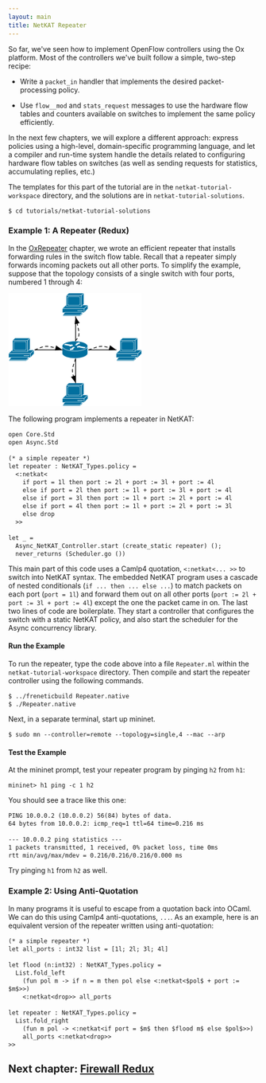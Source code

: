 ```yaml
---
layout: main
title: NetKAT Repeater
---
```


So far, we've seen how to implement OpenFlow controllers using the Ox
platform. Most of the controllers we've built follow a simple,
two-step recipe:

* Write a `packet_in` handler that implements the desired
  packet-processing policy.

* Use `flow__mod` and `stats_request` messages to use the hardware
  flow tables and counters available on switches to implement the same
  policy efficiently.

In the next few chapters, we will explore a different approach:
express policies using a high-level, domain-specific programming
language, and let a compiler and run-time system handle the details
related to configuring hardware flow tables on switches (as well as
sending requests for statistics, accumulating replies, etc.)

The templates for this part of the tutorial are in the
`netkat-tutorial-workspace` directory, and the solutions are in
`netkat-tutorial-solutions`.

~~~
$ cd tutorials/netkat-tutorial-solutions
~~~

### Example 1: A Repeater (Redux)

In the [OxRepeater](OxRepeater) chapter, we wrote an efficient
repeater that installs forwarding rules in the switch flow table.
Recall that a repeater simply forwards incoming packets out all other
ports. To simplify the example, suppose that the topology consists of
a single switch with four ports, numbered 1 through 4:

![Repeater](../images/repeater.png)

The following program implements a repeater in NetKAT:
~~~
open Core.Std
open Async.Std

(* a simple repeater *)
let repeater : NetKAT_Types.policy = 
  <:netkat< 
    if port = 1l then port := 2l + port := 3l + port := 4l
    else if port = 2l then port := 1l + port := 3l + port := 4l
    else if port = 3l then port := 1l + port := 2l + port := 4l
    else if port = 4l then port := 1l + port := 2l + port := 3l
    else drop
  >>

let _ = 
  Async_NetKAT_Controller.start (create_static repeater) ();
  never_returns (Scheduler.go ())
~~~

This main part of this code uses a Camlp4 quotation,
<code><:netkat<... >></code> to switch into NetKAT syntax. The
embedded NetKAT program uses a cascade of nested conditionals
(<code>if ... then ... else ...</code>) to match packets on each port
(<code>port = 1l</code>) and forward them out on all other ports
(<code>port := 2l + port := 3l + port := 4l</code>) except the one the
packet came in on. The last two lines of code are boilerplate. They
start a controller that configures the switch with a static NetKAT
policy, and also start the scheduler for the Async concurrency
library.

#### Run the Example

To run the repeater, type the code above into a file
<code>Repeater.ml</code> within the
<code>netkat-tutorial-workspace</code> directory. Then compile and
start the repeater controller using the following commands.
~~~
$ ../freneticbuild Repeater.native 
$ ./Repeater.native
~~~
Next, in a separate terminal, start up mininet.
~~~
$ sudo mn --controller=remote --topology=single,4 --mac --arp
~~~

#### Test the Example

At the mininet prompt, test your repeater program by pinging <code>h2</code> from <code>h1</code>:
~~~
mininet> h1 ping -c 1 h2
~~~
You should see a trace like this one:
~~~
PING 10.0.0.2 (10.0.0.2) 56(84) bytes of data.
64 bytes from 10.0.0.2: icmp_req=1 ttl=64 time=0.216 ms

--- 10.0.0.2 ping statistics ---
1 packets transmitted, 1 received, 0% packet loss, time 0ms
rtt min/avg/max/mdev = 0.216/0.216/0.216/0.000 ms
~~~
Try pinging <code>h1</code> from <code>h2</code> as well.

### Example 2: Using Anti-Quotation

In many programs it is useful to escape from a quotation back into
OCaml. We can do this using Camlp4 anti-quotations,
<code>$...$</code>. As an example, here is an equivalent version of
the repeater written using anti-quotation:

~~~
(* a simple repeater *)
let all_ports : int32 list = [1l; 2l; 3l; 4l]

let flood (n:int32) : NetKAT_Types.policy = 
  List.fold_left
    (fun pol m -> if n = m then pol else <:netkat<$pol$ + port := $m$>>)
    <:netkat<drop>> all_ports

let repeater : NetKAT_Types.policy = 
  List.fold_right
    (fun m pol -> <:netkat<if port = $m$ then $flood m$ else $pol$>>)
    all_ports <:netkat<drop>>
>>
~~~

## Next chapter: [Firewall Redux][Ch7]

[Ch7]: 07-NCFirewall
